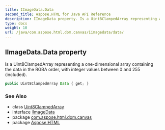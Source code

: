 ```yaml
---
title: IImageData.Data
second_title: Aspose.HTML for Java API Reference
description: IImageData property. Is a Uint8ClampedArray representing a one-dimensional array containing the data in the RGBA order with integer values between 0 and 255 included
type: docs
weight: 10
url: /java/com.aspose.html.dom.canvas/iimagedata/data/
---
```

## IImageData.Data property

Is a Uint8ClampedArray representing a one-dimensional array containing the data in the RGBA order, with integer values between 0 and 255 (included).

```java
public Uint8ClampedArray Data { get; }
```

### See Also

* class [Uint8ClampedArray](../../../com.aspose.html/uint8clampedarray/)
* interface [IImageData](../)
* package [com.aspose.html.dom.canvas](../../iimagedata/)
* package [Aspose.HTML](../../../)
